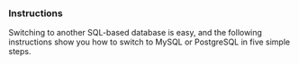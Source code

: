 <!-- post: -->


### Instructions
Switching to another SQL-based database is easy, and the following instructions show you how to switch to MySQL or PostgreSQL in five simple steps.

